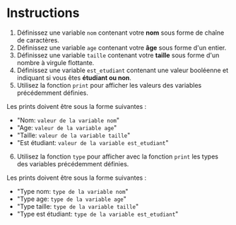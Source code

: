 # Instructions  

1. Définissez une variable `nom` contenant votre **nom** sous forme de chaîne de caractères.
2. Définissez une variable `age` contenant votre **âge** sous forme d'un entier.
3. Définissez une variable `taille` contenant votre **taille** sous forme d'un nombre à virgule flottante.
4. Définissez une variable `est_etudiant` contenant une valeur booléenne et indiquant si vous êtes **étudiant ou non**.
5. Utilisez la fonction `print` pour afficher les valeurs des variables précédemment définies.

Les prints doivent être sous la forme suivantes : 
* "Nom: `valeur de la variable nom`"
* "Age: `valeur de la variable age`"
* "Taille: `valeur de la variable taille`"
* "Est étudiant: `valeur de la variable est_etudiant`"

6. Utilisez la fonction `type` pour afficher avec la fonction `print` les types des variables précédemment définies.

Les prints doivent être sous la forme suivantes : 
* "Type nom: `type de la variable nom`"
* "Type age: `type de la variable age`"
* "Type taille: `type de la variable taille`"
* "Type est étudiant: `type de la variable est_etudiant`"

  